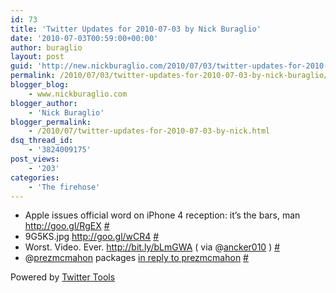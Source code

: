 ```yaml
---
id: 73
title: 'Twitter Updates for 2010-07-03 by Nick Buraglio'
date: '2010-07-03T00:59:00+00:00'
author: buraglio
layout: post
guid: 'http://new.nickburaglio.com/2010/07/03/twitter-updates-for-2010-07-03-by-nick-buraglio/'
permalink: /2010/07/03/twitter-updates-for-2010-07-03-by-nick-buraglio/
blogger_blog:
    - www.nickburaglio.com
blogger_author:
    - 'Nick Buraglio'
blogger_permalink:
    - /2010/07/twitter-updates-for-2010-07-03-by-nick.html
dsq_thread_id:
    - '3824009175'
post_views:
    - '203'
categories:
    - 'The firehose'
---
```


- Apple issues official word on iPhone 4 reception: it’s the bars, man <http://goo.gl/RgEX> [\#](http://twitter.com/buraglio/statuses/17576564140)
- 9G5KS.jpg <http://goo.gl/wCR4> [\#](http://twitter.com/buraglio/statuses/17578826366)
- Worst. Video. Ever. <http://bit.ly/bLmGWA> ( via @[ancker010](http://twitter.com/ancker010) ) [\#](http://twitter.com/buraglio/statuses/17585850022)
- @[prezmcmahon](http://twitter.com/prezmcmahon) packages [in reply to prezmcmahon](http://twitter.com/prezmcmahon/statuses/17618915656) [\#](http://twitter.com/buraglio/statuses/17623954285)

Powered by [Twitter Tools](http://alexking.org/projects/wordpress)